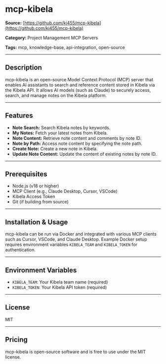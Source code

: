# mcp-kibela

**Source:** [https://github.com/kj455/mcp-kibela](https://github.com/kj455/mcp-kibela)

**Category:** Project Management MCP Servers

**Tags:** mcp, knowledge-base, api-integration, open-source

---

## Description

mcp-kibela is an open-source Model Context Protocol (MCP) server that enables AI assistants to search and reference content stored in Kibela via the Kibela API. It allows AI models (such as Claude) to securely access, search, and manage notes on the Kibela platform.

---

## Features

- **Note Search:** Search Kibela notes by keywords.
- **My Notes:** Fetch your latest notes from Kibela.
- **Note Content:** Retrieve note content and comments by note ID.
- **Note by Path:** Access note content by specifying the note path.
- **Create Note:** Create a new note in Kibela.
- **Update Note Content:** Update the content of existing notes by note ID.

---

## Prerequisites

- Node.js (v18 or higher)
- MCP Client (e.g., Claude Desktop, Cursor, VSCode)
- Kibela Access Token
- Git (if building from source)

---

## Installation & Usage

mcp-kibela can be run via Docker and integrated with various MCP clients such as Cursor, VSCode, and Claude Desktop. Example Docker setup requires environment variables `KIBELA_TEAM` and `KIBELA_TOKEN` for authentication.

---

## Environment Variables

- `KIBELA_TEAM`: Your Kibela team name (required)
- `KIBELA_TOKEN`: Your Kibela API token (required)

---

## License

MIT

---

## Pricing

mcp-kibela is open-source software and is free to use under the MIT license.